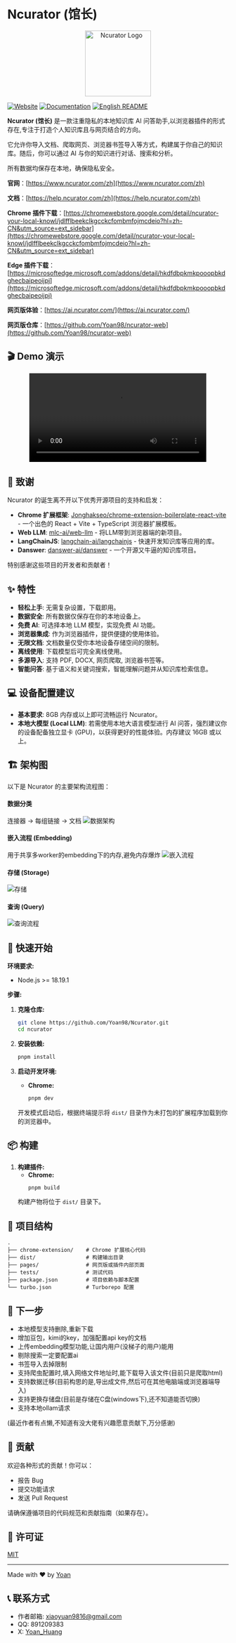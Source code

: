 # Ncurator (馆长)

<p align="center">
  <img src="./assets/logo.png" alt="Ncurator Logo" width="150"/>
</p>

[![Website](https://img.shields.io/badge/Website-ncurator.com-blue)](https://www.ncurator.com/zh)
[![Documentation](https://img.shields.io/badge/Docs-help.ncurator.com-green)](https://help.ncurator.com/zh/)
[![English README](https://img.shields.io/badge/English-README-red)](./README.en.md)

**Ncurator (馆长)** 是一款注重隐私的本地知识库 AI 问答助手,以浏览器插件的形式存在,专注于打造个人知识库且与网页结合的方向。

它允许你导入文档、爬取网页、浏览器书签导入等方式，构建属于你自己的知识库。随后，你可以通过 AI 与你的知识进行对话、搜索和分析。

所有数据均保存在本地，确保隐私安全。

**官网**：[https://www.ncurator.com/zh](https://www.ncurator.com/zh)

**文档**：[https://help.ncurator.com/zh](https://help.ncurator.com/zh)

**Chrome 插件下载**：[https://chromewebstore.google.com/detail/ncurator-your-local-knowl/jdlfflbeekclkgcckcfombmfojmcdeio?hl=zh-CN&utm_source=ext_sidebar](https://chromewebstore.google.com/detail/ncurator-your-local-knowl/jdlfflbeekclkgcckcfombmfojmcdeio?hl=zh-CN&utm_source=ext_sidebar)

**Edge 插件下载**：[https://microsoftedge.microsoft.com/addons/detail/hkdfdbpkmkpooopbkdghecbaipeoijpj](https://microsoftedge.microsoft.com/addons/detail/hkdfdbpkmkpooopbkdghecbaipeoijpj)

**网页版体验**：[https://ai.ncurator.com/](https://ai.ncurator.com/)

**网页版仓库**：[https://github.com/Yoan98/ncurator-web](https://github.com/Yoan98/ncurator-web)

## 🎬 Demo 演示
<p align="center">
  <video controls width="80%">
    <source src="./assets/search_demo_zh.webm" type="video/webm">
    抱歉，你的浏览器不支持嵌入式视频。
  </video>
</p>

## 🙏 致谢

Ncurator 的诞生离不开以下优秀开源项目的支持和启发：

*   **Chrome 扩展框架**: [Jonghakseo/chrome-extension-boilerplate-react-vite](https://github.com/Jonghakseo/chrome-extension-boilerplate-react-vite?tab=readme-ov-file) - 一个出色的 React + Vite + TypeScript 浏览器扩展模板。
*   **Web LLM**: [mlc-ai/web-llm](https://github.com/mlc-ai/web-llm) - 将LLM带到浏览器端的新项目。
*   **LangChainJS**: [langchain-ai/langchainjs](https://github.com/langchain-ai/langchainjs) - 快速开发知识库等应用的库。
*   **Danswer**: [danswer-ai/danswer](https://github.com/danswer-ai/danswer) - 一个开源又牛逼的知识库项目。


特别感谢这些项目的开发者和贡献者！


## ✨ 特性

*   **轻松上手**: 无需复杂设置，下载即用。
*   **数据安全**: 所有数据仅保存在你的本地设备上。
*   **免费 AI**: 可选择本地 LLM 模型，实现免费 AI 功能。
*   **浏览器集成**: 作为浏览器插件，提供便捷的使用体验。
*   **无限文档**: 文档数量仅受你本地设备存储空间的限制。
*   **离线使用**: 下载模型后可完全离线使用。
*   **多源导入**: 支持 PDF, DOCX, 网页爬取, 浏览器书签等。
*   **智能问答**: 基于语义和关键词搜索，智能理解问题并从知识库检索信息。

## 💻 设备配置建议

*   **基本要求**: 8GB 内存或以上即可流畅运行 Ncurator。
*   **本地大模型 (Local LLM)**: 若需使用本地大语言模型进行 AI 问答，强烈建议你的设备配备独立显卡 (GPU)，以获得更好的性能体验。内存建议 16GB 或以上。

## 🏗️ 架构图

以下是 Ncurator 的主要架构流程图：

#### 数据分类
连接器 -> 每组链接 -> 文档
![数据架构](./architecture/data.png)

#### 嵌入流程 (Embedding)
用于共享多worker的embedding下的内存,避免内存爆炸
![嵌入流程](./architecture/embed.png)

#### 存储 (Storage)
![存储](./architecture/store.png)

#### 查询 (Query)
![查询流程](./architecture/query.png)

## 🚀 快速开始

**环境要求:**

*   Node.js >= 18.19.1

**步骤:**

1.  **克隆仓库:**
    ```bash
    git clone https://github.com/Yoan98/Ncurator.git
    cd ncurator
    ```

2.  **安装依赖:**
    ```bash
    pnpm install
    ```

3.  **启动开发环境:**
    *   **Chrome:**
        ```bash
        pnpm dev
        ```
    开发模式启动后，根据终端提示将 `dist/` 目录作为未打包的扩展程序加载到你的浏览器中。

## 📦 构建

1.  **构建插件:**
    *   **Chrome:**
        ```bash
        pnpm build
        ```
    构建产物将位于 `dist/` 目录下。


## 📁 项目结构

```
.
├── chrome-extension/    # Chrome 扩展核心代码
├── dist/                # 构建输出目录
├── pages/               # 网页版或插件内部页面
├── tests/               # 测试代码
├── package.json         # 项目依赖与脚本配置
└── turbo.json           # Turborepo 配置
```

## 📝 下一步
- 本地模型支持删除,重新下载
- 增加豆包，kimi的key，加强配置api key的文档
- 上传embedding模型功能,让国内用户(没梯子的用户)能用
- 剔除搜索一定要配置ai
- 书签导入去掉限制
- 支持爬虫配置时,填入网络文件地址时,能下载导入该文件(目前只是爬取html)
- 支持数据迁移(目前构思的是,导出成文件,然后可在其他电脑端或浏览器端导入)
- 支持更换存储盘(目前是存储在C盘(windows下),还不知道能否切换)
- 支持本地ollam请求

(最近作者有点懒,不知道有没大佬有兴趣愿意贡献下,万分感谢)
## 🤝 贡献

欢迎各种形式的贡献！你可以：

*   报告 Bug
*   提交功能请求
*   发送 Pull Request

请确保遵循项目的代码规范和贡献指南（如果存在）。


## 📄 许可证

[MIT](./LICENSE)

---

Made with ❤️ by [Yoan](https://github.com/Yoan98)

## 📞 联系方式

*   作者邮箱: xiaoyuan9816@gmail.com
*   QQ: 891209383
*   X: [Yoan_Huang](https://x.com/Yoan_Huang)